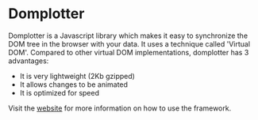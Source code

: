 Domplotter
=========

Domplotter is a Javascript library which makes it easy to synchronize the DOM tree in the browser with your data.
It uses a technique called 'Virtual DOM'. 
Compared to other virtual DOM implementations, domplotter has 3 advantages:

* It is very lightweight (2Kb gzipped)
* It allows changes to be animated
* It is optimized for speed

Visit the [website](http://johan-gorter.github.io/domplotter) for more information on how to use the framework.


